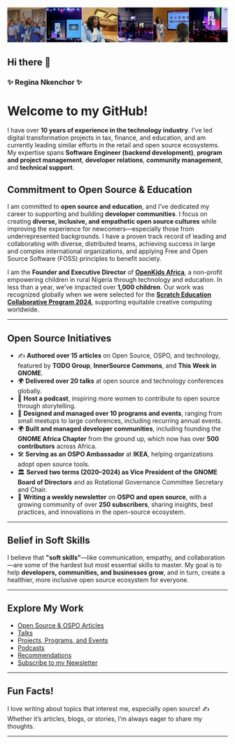 ![GitHub Profile Cover](https://github.com/reginankenchor/reginankenchor/blob/main/Github%20Profile%20Cover%20.jpg)


## Hi there 👋

### **✨ Regina Nkenchor ✨**

# Welcome to my GitHub! 

I have over **10 years of experience in the technology industry**. I’ve led digital transformation projects in tax, finance, and education, and am currently leading similar efforts in the retail and open source ecosystems. My expertise spans **Software Engineer (backend development)**, **program and project management**, **developer relations**, **community management**, and **technical support**.

## Commitment to Open Source & Education

I am committed to **open source and education**, and I’ve dedicated my career to supporting and building **developer communities**. I focus on creating **diverse, inclusive, and empathetic open source cultures** while improving the experience for newcomers—especially those from underrepresented backgrounds. I have a proven track record of leading and collaborating with diverse, distributed teams, achieving success in large and complex international organizations, and applying Free and Open Source Software (FOSS) principles to benefit society. 

I am the **Founder and Executive Director** of **[OpenKids Africa](https://www.openkidsafrica.org/)**, a non-profit empowering children in rural Nigeria through technology and education. In less than a year, we’ve impacted over **1,000 children**. Our work was recognized globally when we were selected for the **[Scratch Education Collaborative Program 2024](https://sip.scratch.mit.edu/sec/)**, supporting equitable creative computing worldwide.

---

## Open Source Initiatives


- ✍️ **Authored over 15 articles** on Open Source, OSPO, and technology, featured by **TODO Group**, **InnerSource Commons**, and **This Week in GNOME**.
- 🌍 **Delivered over 20 talks** at open source and technology conferences globally.
- 🎤 **Host a podcast**, inspiring more women to contribute to open source through storytelling.
- 🎪 **Designed and managed over 10 programs and events**, ranging from small meetups to large conferences, including recurring annual events.
- 🌍 **Built and managed developer communities**, including founding the **GNOME Africa Chapter** from the ground up, which now has over **500 contributors** across Africa.
- 🛠️ **Serving as an OSPO Ambassador** at **IKEA**, helping organizations adopt open source tools.
- 🏛️ **Served two terms (2020–2024) as Vice President of the GNOME Board of Directors** and as Rotational Governance Committee Secretary and Chair.
- 📰 **Writing a weekly newsletter** on **OSPO and open source**, with a growing community of over **250 subscribers**, sharing insights, best practices, and innovations in the open-source ecosystem.


---

## Belief in Soft Skills

I believe that **"soft skills"**—like communication, empathy, and collaboration—are some of the hardest but most essential skills to master. My goal is to help **developers, communities, and businesses grow**, and in turn, create a healthier, more inclusive open source ecosystem for everyone.

---

## Explore My Work

- [Open Source & OSPO Articles](opensource_and_ospo_articles.md)  
- [Talks](talks.md)  
- [Projects, Programs, and Events](projects_and_programs.md)  
- [Podcasts](podcasts.md)
- [Recommendations](recommendations_from_linkedin.md)
- [Subscribe to my Newsletter](https://www.linkedin.com/build-relation/newsletter-follow?entityUrn=7220392539630030848)

---

## Fun Facts!  

I love writing about topics that interest me, especially open source! ✍️ Whether it’s articles, blogs, or stories, I’m always eager to share my thoughts.



---




<!--
**reginankenchor/reginankenchor** is a ✨ _special_ ✨ repository because its `README.md` (this file) appears on your GitHub profile.


